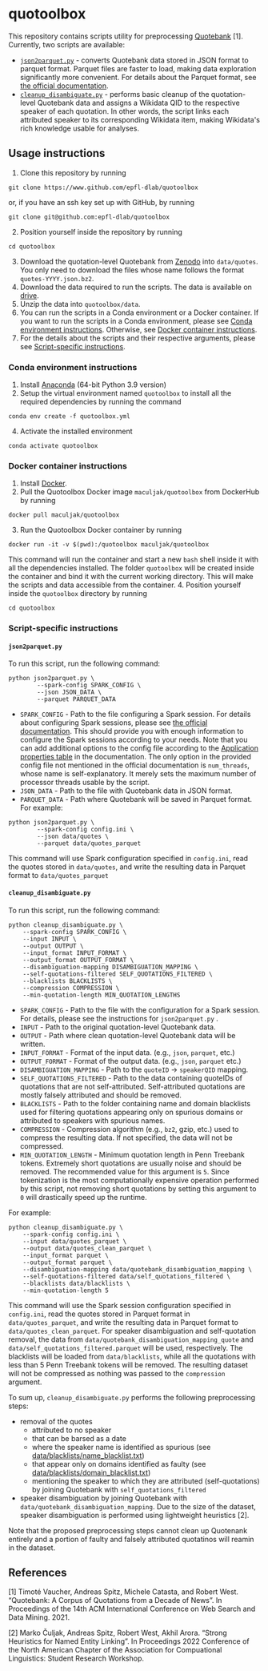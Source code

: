 # quotoolbox
This repository contains scripts utility for preprocessing [Quotebank](https://zenodo.org/record/4277311) [1]. Currently, two scripts are available:
- [`json2parquet.py`](#json2parquetpy) - converts Quotebank data stored in JSON format to parquet format. Parquet files are faster to load, making data exploration significantly more convenient. For details about the Parquet format, see [the official documentation](https://parquet.apache.org/docs/).
- [`cleanup_disambiguate.py`](#cleanup_disambiguatepy) - performs basic cleanup of the quotation-level Quotebank data and assigns a Wikidata QID to the respective speaker of each quotation. In other words, the script links each attributed speaker to its corresponding Wikidata item,  making Wikidata's rich knowledge usable for analyses.
## Usage instructions
1. Clone this repository by running
```
git clone https://www.github.com/epfl-dlab/quotoolbox
```
or, if you have an ssh key set up with GitHub, by running
```
git clone git@github.com:epfl-dlab/quotoolbox
```
2. Position yourself inside the repository by running
```
cd quotoolbox
```
3. Download the quotation-level Quotebank from [Zenodo](https://zenodo.org/record/4277311) into `data/quotes`. You only need to download the files whose name follows the format `quotes-YYYY.json.bz2`. 
4. Download the data required to run the scripts. The data is available on [drive](https://drive.google.com/file/d/1svi0ILAL9JIZ9llncSOlTqfZTYbpCLe0/view?usp=sharing).
5. Unzip the data into `quotoolbox/data`.
6. You can run the scripts in a Conda environment or a Docker container. If you want to run the scripts in a Conda environment, please see [Conda environment instructions](#conda-environment-instructions). Otherwise, see [Docker container instructions](#docker-container-instructions).
7. For the details about the scripts and their respective arguments, please see [Script-specific instructions](#script-specific-instructions).

### Conda environment instructions
1. Install [Anaconda](https://www.anaconda.com/products/distribution#download-section) (64-bit Python 3.9 version)
2. Setup the virtual environment named `quotoolbox` to install all the required dependencies by running the command

```
conda env create -f quotoolbox.yml
```
4. Activate the installed environment
```
conda activate quotoolbox
```

### Docker container instructions 
1. Install [Docker](https://docs.docker.com/get-docker/).
2. Pull the Quotoolbox Docker image `maculjak/quotoolbox` from DockerHub by running
```
docker pull maculjak/quotoolbox
```
3. Run the Quotoolbox Docker container by running
```
docker run -it -v $(pwd):/quotoolbox maculjak/quotoolbox
```
This command will run the container and start a new `bash` shell inside it with all the dependencies installed. The folder `quotoolbox` will be created inside the container and bind it with the current working directory. This will make the scripts and data accessible from the container.
4. Position yourself inside the `quotoolbox` directory by running
```
cd quotoolbox
```

### Script-specific instructions
#### `json2parquet.py`
To run this script, run the following command:

```
python json2parquet.py \
        --spark-config SPARK_CONFIG \
        --json JSON_DATA \
        --parquet PARQUET_DATA
```
- `SPARK_CONFIG` - Path to the file configuring a Spark session. For details about configuring Spark sessions, please see [the official documentation](https://spark.apache.org/docs/latest/configuration.html#application-properties). This should provide you with enough information to configure the Spark sessions according to your needs. Note that you can add additional options to the config file according to the [Application properties table](https://spark.apache.org/docs/latest/configuration.html#application-properties) in the documentation. The only option in the provided config file not mentioned in the official documentation is `num_threads`, whose name is self-explanatory. It merely sets the maximum number of processor threads usable by the script.
- `JSON_DATA` - Path to the file with Quotebank data in JSON format.
- `PARQUET_DATA` - Path where Quotebank will be saved in Parquet format.
For example:
```
python json2parquet.py \
        --spark-config config.ini \
        --json data/quotes \
        --parquet data/quotes_parquet
```
This command will use Spark configuration specified in `config.ini`, read the quotes stored in `data/quotes`, and write the resulting data in Parquet format to `data/quotes_parquet`

#### `cleanup_disambiguate.py`
To run this script, run the following command:
```
python cleanup_disambiguate.py \
	--spark-config SPARK_CONFIG \
	--input INPUT \
	--output OUTPUT \
	--input_format INPUT_FORMAT \
	--output_format OUTPUT_FORMAT \
	--disambiguation-mapping DISAMBIGUATION_MAPPING \
	--self-quotations-filtered SELF_QUOTATIONS_FILTERED \
	--blacklists BLACKLISTS \
	--compression COMPRESSION \
	--min-quotation-length MIN_QUOTATION_LENGTHS
```
- `SPARK_CONFIG` - Path to the file with the configuration for a Spark session. For details, please see the instructions for `json2parquet.py` .  
- `INPUT` - Path to the original quotation-level Quotebank data.
- `OUTPUT` - Path where clean quotation-level Quotebank data will be written.
- `INPUT_FORMAT` - Format of the input data. (e.g., `json`, `parquet`, etc.)
- `OUTPUT_FORMAT` - Format of the output data. (e.g., `json`, `parquet` etc.)
- `DISAMBIGUATION_MAPPING` - Path to the `quoteID` $\rightarrow$ `speakerQID` mapping.
- `SELF_QUOTATIONS_FILTERED` - Path to the data containing quoteIDs of quotations that are not self-attributed. Self-attributed quotations are mostly falsely attributed and should be removed.
- `BLACKLISTS` - Path to the folder containing name and domain blacklists used for filtering quotations appearing only on spurious domains or attributed to speakers with spurious names.
- `COMPRESSION` - Compression algorithm (e.g., `bz2`, gzip, etc.) used to compress the resulting data. If not specified, the data will not be compressed.
- `MIN_QUOTATION_LENGTH` - Minimum quotation length in Penn Treebank tokens. Extremely short quotations are usually noise and should be removed. The recommended value for this argument is `5`. Since tokenization is the most computationally expensive operation performed by this script, not removing short quotations by setting this argument to `0` will drastically speed up the runtime.

For example:
```
python cleanup_disambiguate.py \
	--spark-config config.ini \
	--input data/quotes_parquet \
	--output data/quotes_clean_parquet \
	--input_format parquet \
	--output_format parquet \
	--disambiguation-mapping data/quotebank_disambiguation_mapping \
	--self-quotations-filtered data/self_quotations_filtered \
	--blacklists data/blacklists \
	--min-quotation-length 5
```
This command will use the Spark session configuration specified in `config.ini`, read the quotes stored in Parquet format in `data/quotes_parquet`, and write the resulting data in Parquet format to `data/quotes_clean_parquet`. For speaker disambiguation and self-quotation removal, the data from `data/quotebank_disambiguation_mapping_quote` and `data/self_quotations_filtered.parquet` will be used, respectively. The blacklists will be loaded from `data/blacklists`, while all the quotations with less than 5 Penn Treebank tokens will be removed. The resulting dataset will not be compressed as nothing was passed to the `compression` argument.

To sum up, `cleanup_disambiguate.py` performs the following preprocessing steps:
- removal of the quotes
	- attributed to no speaker
	- that can be barsed as a date
	- where the speaker name is identified as spurious (see [data/blacklists/name_blacklist.txt](https://github.com/epfl-dlab/quotoolbox/blob/main/data/blacklists/name_blacklist.txt))
	- that appear only on domains identified as faulty (see [data/blacklists/domain_blacklist.txt](https://github.com/epfl-dlab/quotoolbox/blob/main/data/blacklists/domain_blacklist.txt))
	- mentioning the speaker to which they are attributed (self-quotations) by joining Quotebank with `self_quotations_filtered`
- speaker disambiguation by joining Quotebank with `data/quotebank_disambiguation_mapping`. Due to the size of the dataset, speaker disambiguation is performed using lightweight heuristics [2].

Note that the proposed preprocessing steps cannot clean up Quotenank entirely and a portion of faulty and falsely attributed quotatinos will reamin in the dataset.

## References
[1] Timoté Vaucher, Andreas Spitz, Michele Catasta, and Robert West. “Quotebank: A Corpus of Quotations from a Decade of News”. In Proceedings of the 14th ACM International Conference on Web Search and Data Mining. 2021.

[2] Marko Čuljak, Andreas Spitz, Robert West, Akhil Arora. “Strong Heuristics for Named Entity Linking”. In Proceedings 2022 Conference of the North American Chapter of the Association for Compuational Linguistics: Student Research Workshop.

